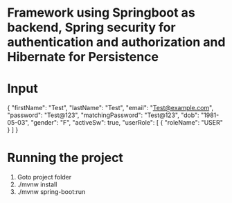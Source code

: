 # Framework using Springboot as backend, Spring security for authentication and authorization and Hibernate for Persistence

# Input
{
    "firstName": "Test",
    "lastName": "Test",
    "email": "Test@example.com",
    "password": "Test@123",
    "matchingPassword": "Test@123",
    "dob": "1981-05-03",
    "gender": "F",
    "activeSw": true,
    "userRole": [
        {
            "roleName": "USER"
        }
    ]
}

# Running the project
1. Goto project folder
2. ./mvnw install
3. ./mvnw spring-boot:run
